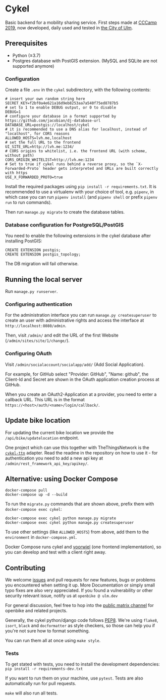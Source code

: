 # Cykel

Basic backend for a mobility sharing service. First steps made at [CCCamp 2019](https://events.ccc.de/camp/2019/wiki/Main_Page), now developed, daily used and tested in [the City of Ulm](https://ulm.dev/projects/openbike/).

## Prerequisites

* Python (≥3.7)
* Postgres database with PostGIS extension. (MySQL and SQLite are not supported anymore)

### Configuration

Create a file `.env` in the `cykel` subdirectory, with the following contents:

```
# insert your own random string here
SECRET_KEY=f2bf0a4e621a16d9eb8253aa7a540f75ed8787b5
# set to 1 to enable DEBUG output, or 0 to disable
DEBUG=1
# configure your database in a format supported by https://github.com/jacobian/dj-database-url
DATABASE_URL=postgis://localhost/cykel
# it is recommended to use a DNS alias for localhost, instead of "localhost", for CORS reasons
ALLOWED_HOSTS=lvh.me,localhost
# set the full URL to the frontend
UI_SITE_URL=http://lvh.me:1234/
# CORS origins to whitelist, i.e. the frontend URL (with scheme, without path)
CORS_ORIGIN_WHITELIST=http://lvh.me:1234
# Set to true if cykel runs behind a reverse proxy, so the `X-Forwarded-Proto` header gets interpreted and URLs are built correctly with https
USE_X_FORWARDED_PROTO=true
```

Install the required packages using `pip install -r requirements.txt`. It is recommended to use a virtualenv with your choice of tool, e.g. `pipenv`, in which case you can run `pipenv install` (and `pipenv shell` or prefix `pipenv run` to run commands).

Then run `manage.py migrate` to create the database tables.

### Database configuration for PostgreSQL/PostGIS

You need to enable the following extensions in the cykel database after installing PostGIS:

```
CREATE EXTENSION postgis;
CREATE EXTENSION postgis_topology;
```

The DB migration will fail otherwise.

## Running the local server

Run `manage.py runserver`.

### Configuring authentication

For the administration interface you can run `manage.py createsuperuser` to create an user with administrative rights and access the interface at `http://localhost:8080/admin`.

Then, visit `/admin/` and edit the URL of the first Website (`/admin/sites/site/1/change/`).

### Configuring OAuth

Visit `/admin/socialaccount/socialapp/add/` (Add Social Application).

For example, for GitHub select "Provider: GitHub", "Name: github", the Client-Id and Secret are shown in the OAuth application creation process at GitHub.

When you create an OAuth2-Application at a provider, you need to enter a callback URL. This URL is in the format `https://<host>/auth/<name>/login/callback/`.

## Update bike location

For updating the current bike location we provide the `/api/bike/updatelocation` endpoint.

One project which can use this together with TheThingsNetwork is the [`cykel-ttn`](https://github.com/stadtulm/cykel-ttn) adapter. Read the readme in the repository on how to use it - for authentication you need to add a new api key at `/admin/rest_framework_api_key/apikey/`.


## Alternative: using Docker Compose

```
docker-compose pull
docker-compose up -d --build
```

To run the `migrate.py` commands that are shown above, prefix them with `docker-compose exec cykel`:

```
docker-compose exec cykel python manage.py migrate
docker-compose exec cykel python manage.py createsuperuser
```

To use other settings (like `ALLOWED_HOSTS`) from above, add them to the `environment` in `docker-compose.yml`.

Docker Compose runs cykel and [voorwiel](https://github.com/stadtulm/voorwiel) (one frontend implementation), so you can develop and test with a client right away.


## Contributing

We welcome [issues](https://github.com/stadtulm/cykel/issues) and pull requests for new features, bugs or problems you encountered when setting it up. More Documentation or simply small typo fixes are also very appreciated. If you found a vulnerability or other security relevant issue, notify us at `openbike @ ulm.dev`

For general discussion, feel free to hop into the [public matrix channel](https://matrix.to/#/!ghOLficeAycydtkZtA:matrix.org?via=matrix.org) for openbike and related projects.

Generally, the cykel python/django code follows [PEP8](https://www.python.org/dev/peps/pep-0008/). We're using `flake8`, `isort`,
`black` and `docformatter` as style checkers, so those can help you if you're not sure how to format something.

You can run them all at once using `make style`.

### Tests

To get stated with tests, you need to install the development dependencies: `pip install -r requirements-dev.txt`

If you want to run them on your machine, use `pytest`. Tests are also automatically run for pull requests.

`make` will also run all tests.
